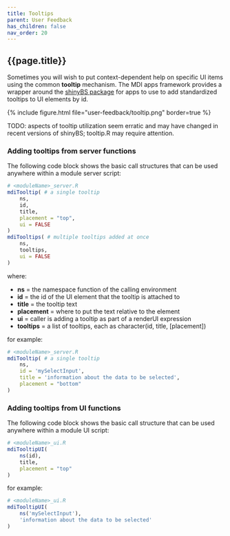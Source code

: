 ```yaml
---
title: Tooltips
parent: User Feedback
has_children: false
nav_order: 20
---
```


## {{page.title}}

Sometimes you will wish to put context-dependent help
on specific UI items using the common **tooltip** mechanism.
The MDI apps framework provides a wrapper around the 
[shinyBS package](https://cran.r-project.org/web/packages/shinyBS/index.html) 
for apps to use to add standardized tooltips to UI elements by id.

{% include figure.html file="user-feedback/tooltip.png" border=true %}

TODO: aspects of tooltip utilization seem erratic and may have changed in
recent versions of shinyBS; tooltip.R may require attention. 

### Adding tooltips from server functions

The following code block shows the basic call structures that can be used
anywhere within a module server script:

```r
# <moduleName>_server.R
mdiTooltip( # a single tooltip
    ns, 
    id, 
    title, 
    placement = "top", 
    ui = FALSE
)
mdiTooltips( # multiple tooltips added at once
    ns, 
    tooltips, 
    ui = FALSE
)
```

where: 
- **ns** = the namespace function of the calling environment
- **id** = the id of the UI element that the tooltip is attached to
- **title** = the tooltip text
- **placement** = where to put the text relative to the element
- **ui** = caller is adding a tooltip as part of a renderUI expression
- **tooltips** = a list of tooltips, each as character(id, title, [placement])

for example:

```r
# <moduleName>_server.R
mdiTooltip( # a single tooltip
    ns, 
    id = 'mySelectInput', 
    title = 'information about the data to be selected', 
    placement = "bottom"
)
```

### Adding tooltips from UI functions

The following code block shows the basic call structure that can be used
anywhere within a module UI script:

```r
# <moduleName>_ui.R
mdiTooltipUI(
    ns(id), 
    title, 
    placement = "top"
)
```

for example:

```r
# <moduleName>_ui.R
mdiTooltipUI(
    ns('mySelectInput'), 
    'information about the data to be selected'
)
